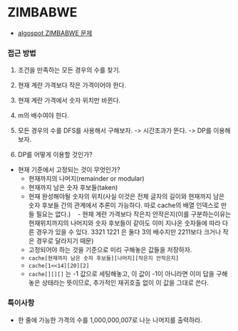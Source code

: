 # ZIMBABWE

 - [algospot ZIMBABWE 문제](https://algospot.com/judge/problem/read/ZIMBABWE)

### 접근 방법

 1. 조건을 만족하는 모든 경우의 수를 찾기.
  1. 현재 계란 가격보다 작은 가격이어야 한다.
  2. 현재 계란 가격에서 숫자 위치만 바뀐다.
  3. m의 배수여야 한다.

 2. 모든 경우의 수를 DFS를 사용해서 구해보자. -> 시간초과가 뜬다. -> DP를 이용해보자.
 3. DP를 어떻게 이용할 것인가?
  - 현재 기준에서 고정되는 것이 무엇인가?
    - 현재까지의 나머지(remainder or modular)
    - 현재까지 남은 숫자 후보들(taken)
    - 현재 완성해야될 숫자의 위치(사실 이것은 전체 글자의 길이와 현재까지 남은 숫자 후보들 간의 관계에서 추론이 가능하다. 따로 cache의 배열 인덱스로 만들 필요는 없다.)
    - 현재 계란 가격보다 작은지 안작은지(이를 구분하는이유는 현재위치까지의 나머지와 숫자 후보들이 같아도 이미 지나온 숫자들에 따라 다른 경우가 있을 수 있다. 3321 1221 은 둘다 3의 배수지만 2211보다 크거나 작은 경우로 달라지기 때문)
    - 고정되어야 하는 것을 기준으로 미리 구해놓은 값들을 저장하자.
    - `cache[현재까지 남은 숫자 후보들][나머지][작은지 안작은지]`
    - `cache[1<<14][20][2]`
    - `cache[][][]` 는 -1 값으로 세팅해놓고, 이 값이 -1이 아니라면 이미 답을 구해놓은 상태라는 뜻이므로, 추가적인 재귀호출 없이 이 값을 그대로 쓴다. 

### 특이사항

 - 한 줄에 가능한 가격의 수를 1,000,000,007로 나눈 나머지를 출력하라.
